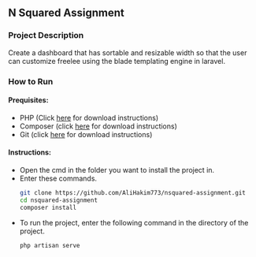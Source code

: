 ## N Squared Assignment

### Project Description
Create a dashboard that has sortable and resizable width so that the user can customize freelee using the blade templating engine in laravel.

### How to Run

#### Prequisites:
- PHP (Click [here](https://www.php.net/manual/en/install.php) for download instructions)
- Composer (click [here](https://getcomposer.org/download/) for download instructions)
- Git (click [here](https://git-scm.com/downloads) for download instructions)

#### Instructions:
- Open the cmd in the folder you want to install the project in.
- Enter these commands.
   ```sh
   git clone https://github.com/AliHakim773/nsquared-assignment.git
   cd nsquared-assignment
   composer install
    ```
- To run the project, enter the following command in the directory of the project.
    ```sh
    php artisan serve
    ```
